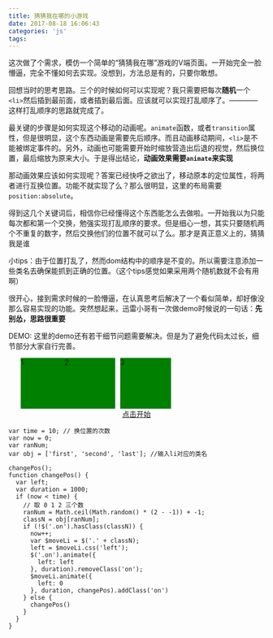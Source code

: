 ```yaml
---
title: 猜猜我在哪的小游戏
date: 2017-08-18 16:06:43
categories: 'js'
tags:
---
```

这次做了个需求，模仿一个简单的“猜猜我在哪”游戏的V端页面。一开始完全一脸懵逼，完全不懂如何去实现。没想到，方法总是有的，只要你敢想。
<!--more-->

<style>
  * {
    margin: 0;
    padding: 0;
  }
  .box {
    position: relative;
  }
  .demo-list {
    position: relative;
    height: 100px;
  }
  .demo-item {
    position: absolute;
    width: 100px;
    height: 100px;
    background: green;
    list-style: none!important;
  }
  .second {
    left: 110px;
  }
  .last {
    left: 220px;
  }
  .btn-click{
    display: block;
    text-align: center;
  }
</style>

回想当时的思考思路。三个的时候如何可以实现呢？我只需要把每次**随机**一个`<li>`然后插到最前面，或者插到最后面。应该就可以实现打乱顺序了。————这样打乱顺序的思路就完成了。

最关键的步骤是如何实现这个移动的动画呢。`animate`函数，或者`transition`属性，但是很明显，这个东西动画是需要先后顺序。而且动画移动期间，`<li>`是不能被绑定事件的。另外，动画也可能需要开始时缩放营造出后退的视觉，然后换位置，最后缩放为原来大小。于是得出结论，**动画效果需要`animate`来实现**

那动画效果应该如何实现呢？答案已经快呼之欲出了，移动原本的定位属性，将两者进行互换位置。功能不就实现了么？那么很明显，这里的布局需要`position:absolute`。

得到这几个关键词后，相信你已经懂得这个东西能怎么去做啦。一开始我以为只能每次都和第一个交换，勉强实现打乱顺序的要求。但是细心一想，其实只要随机两个不重复的数字，然后交换他们的位置不就可以了么。那才是真正意义上的，猜猜我是谁

小tips：由于位置打乱了，然而dom结构中的顺序是不变的。所以需要注意添加一些类名去确保能抓到正确的位置。（这个tips感觉如果采用两个随机数就不会有用啊）

很开心，接到需求时候的一脸懵逼，在认真思考后解决了一个看似简单，却好像没那么容易实现的功能。突然想起来，迅雷小哥有一次做demo时候说的一句话：**先别怂，思路很重要**

DEMO:
这里的demo还有若干细节问题需要解决。但是为了避免代码太过长，细节部分大家自行完善。

<div class="box"><ul class="demo-list"><li class="demo-item first on">1</li><li class="demo-item second">2</li><li class="demo-item last">3</li></ul><a href="javascript:void(0)" class="btn-click">点击开始</a></div>

```
var time = 10; // 换位置的次数
var now = 0;
var ranNum;
var obj = ['first', 'second', 'last']; //输入li对应的类名

changePos();
function changePos() {
  var left;
  var duration = 1000;
  if (now < time) {
    // 取 0 1 2 三个数
    ranNum = Math.ceil(Math.random() * (2 - -1)) + -1;
    classN = obj[ranNum];
    if (!$('.on').hasClass(classN)) {
      now++;
      var $moveLi = $('.' + classN);
      left = $moveLi.css('left');
      $('.on').animate({
        left: left
      }, duration).removeClass('on');
      $moveLi.animate({
        left: 0
      }, duration, changePos).addClass('on')
    } else {
      changePos()
    }
  }
}
```

<script>
  window.onload = function() {
    var time = 10; // 换位置的次数
    var now = 0;
    var ranNum;
    var obj = ['first', 'second', 'last']; //输入li对应的类名

    $('.btn-click').on('click', function(){
      now = 0;
      changePos();
      })

      function changePos() {
        var left;
        var duration = 1000;
        if (now < time) {
          // 取 0 1 2 三个数
          ranNum = Math.ceil(Math.random() * (2 - -1)) + -1;
          classN = obj[ranNum];
          if (!$('.on').hasClass(classN)) {
            now++;
            var $moveLi = $('.' + classN);
            left = $moveLi.css('left');
            $('.on').animate({
              left: left
              }, duration).removeClass('on');
              $moveLi.animate({
                left: 0
                }, duration, changePos).addClass('on')
                } else {
                  changePos()
                }
              }
            }  
  }
</script>

